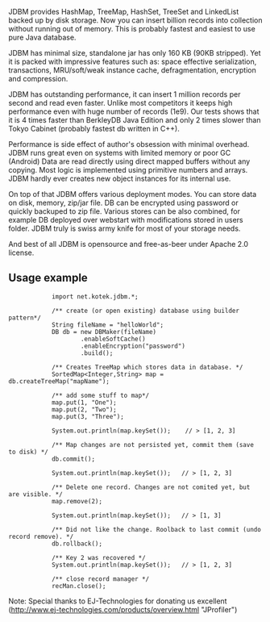 JDBM provides HashMap, TreeMap, HashSet, TreeSet and LinkedList backed up by disk storage.
Now you can insert billion records into collection without running out of memory.
This is probably fastest and easiest to use pure Java database.

JDBM has minimal size, standalone jar has only 160 KB (90KB stripped). Yet it is packed with
impressive features such as: space effective serialization, transactions, MRU/soft/weak instance cache,
defragmentation, encryption and compression.

JDBM has outstanding performance, it can insert 1 million records per second and read even faster.
Unlike most competitors it keeps high performance even with huge number of records (1e9).
Our tests shows that it is 4 times faster than BerkleyDB Java Edition and only 2 times slower than
Tokyo Cabinet (probably fastest db written in C++).

Performance is side effect of author's obsession with minimal overhead.
JDBM runs great even on systems with limited memory or poor GC (Android)
Data are read directly using direct mapped buffers without any copying.
Most logic is implemented using primitive numbers and arrays. JDBM hardly ever creates new object
instances for its internal use.

On top of that JDBM offers various deployment modes. You can store data on disk, memory,
zip/jar file. DB can be encrypted using password or quickly backuped to zip file.
Various stores can be also combined, for example DB deployed over webstart with modifications
stored in users folder. JDBM truly is swiss army knife for most of your storage needs.

And best of all JDBM is opensource and free-as-beer under Apache 2.0 license.

Usage example
-------------
                import net.kotek.jdbm.*;

                /** create (or open existing) database using builder pattern*/
                String fileName = "helloWorld";
                DB db = new DBMaker(fileName)
                        .enableSoftCache()
                        .enableEncryption("password")
                        .build();

                /** Creates TreeMap which stores data in database. */
                SortedMap<Integer,String> map = db.createTreeMap("mapName");

                /** add some stuff to map*/
                map.put(1, "One");
                map.put(2, "Two");
                map.put(3, "Three");

                System.out.println(map.keySet());    // > [1, 2, 3]

                /** Map changes are not persisted yet, commit them (save to disk) */
                db.commit();

                System.out.println(map.keySet());   // > [1, 2, 3]

                /** Delete one record. Changes are not comited yet, but are visible. */
                map.remove(2);

                System.out.println(map.keySet());   // > [1, 3]

                /** Did not like the change. Roolback to last commit (undo record remove). */
                db.rollback();

                /** Key 2 was recovered */
                System.out.println(map.keySet());   // > [1, 2, 3]

                /** close record manager */
                recMan.close();


Note: Special thanks to EJ-Technologies for donating us excellent
(http://www.ej-technologies.com/products/overview.html "JProfiler")




